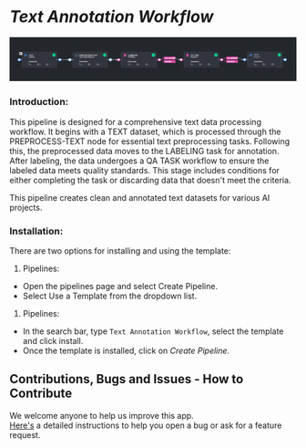 # *Text Annotation Workflow*

<img src="assets/pipeline.png" alt="Image of the pipeline">

### Introduction:

This pipeline is designed for a comprehensive text data processing workflow. It begins with a TEXT dataset, which is processed through the PREPROCESS-TEXT node for essential text preprocessing tasks. Following this, the preprocessed data moves to the LABELING task for annotation. After labeling, the data undergoes a QA TASK workflow to ensure the labeled data meets quality standards. This stage includes conditions for either completing the task or discarding data that doesn't meet the criteria.

This pipeline creates clean and annotated text datasets for various AI projects.

### Installation:

There are two options for installing and using the template:

1. Pipelines:

* Open the pipelines page and select Create Pipeline.
* Select Use a Template from the dropdown list.


1. Pipelines:

* In the search bar, type `Text Annotation Workflow`, select the template and click install.
* Once the template is installed, click on *Create Pipeline*.

[//]: # (### Usage:)

[//]: # ()

[//]: # (For the complete documentation of the Active learning pipeline, please refer to)

[//]: # (the [Active Learning Pipeline Documentation]&#40;https://dataloop.ai/docs/active-learning-pipeline&#41;)

## Contributions, Bugs and Issues - How to Contribute

We welcome anyone to help us improve this app.  
[Here's](CONTRIBUTING.md) a detailed instructions to help you open a bug or ask for a feature request.